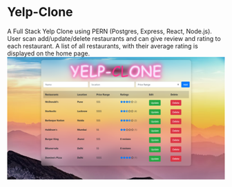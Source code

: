 # Yelp-Clone
A Full Stack Yelp Clone using PERN (Postgres, Express, React, Node.js). User scan add/update/delete restaurants and can give review and rating to each restaurant. A list of all restaurants, with their average rating is displayed on the home page.
![alt text](https://github.com/Ronik-I/Yelp-Clone/blob/main/React%20App%20-%20Google%20Chrome%2030-06-2022%2000_21_48.png?raw=true)
